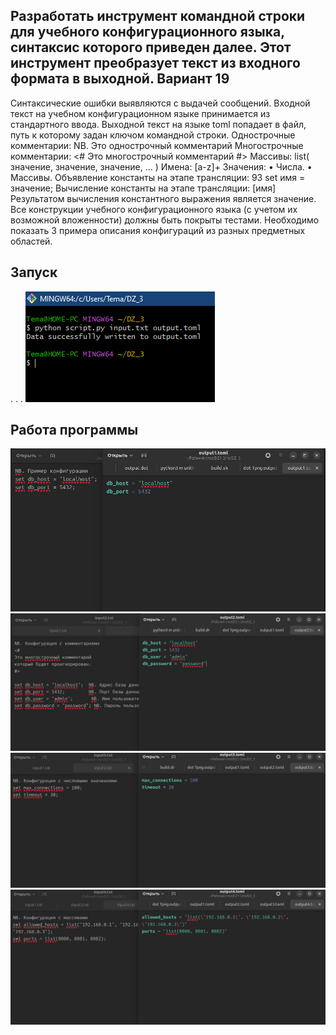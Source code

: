 ## Разработать инструмент командной строки для учебного конфигурационного языка, синтаксис которого приведен далее. Этот инструмент преобразует текст из входного формата в выходной. Вариант 19
Синтаксические ошибки выявляются с выдачей
сообщений.
Входной текст на учебном конфигурационном языке принимается из
стандартного ввода. Выходной текст на языке toml попадает в файл, путь к
которому задан ключом командной строки.
Однострочные комментарии:
NB. Это однострочный комментарий
Многострочные комментарии:
<#
Это многострочный
комментарий
#>
Массивы:
list( значение, значение, значение, ... )
Имена:
[a-z]+
Значения:
• Числа.
• Массивы.
Объявление константы на этапе трансляции:
93
set имя = значение;
Вычисление константы на этапе трансляции:
[имя]
Результатом вычисления константного выражения является значение.
Все конструкции учебного конфигурационного языка (с учетом их
возможной вложенности) должны быть покрыты тестами. Необходимо показать 3
примера описания конфигураций из разных предметных областей.

## Запуск
.
.
.
![Задание 1](https://github.com/teeeema/mingazutdinov.a.r/blob/main/DZ_3/1.jpg)

## Работа программы

![Задание 1](https://github.com/teeeema/mingazutdinov.a.r/blob/main/DZ_3/1.png)
![Задание 1](https://github.com/teeeema/mingazutdinov.a.r/blob/main/DZ_3/2.png)
![Задание 1](https://github.com/teeeema/mingazutdinov.a.r/blob/main/DZ_3/3.png)
![Задание 1](https://github.com/teeeema/mingazutdinov.a.r/blob/main/DZ_3/4.png)
